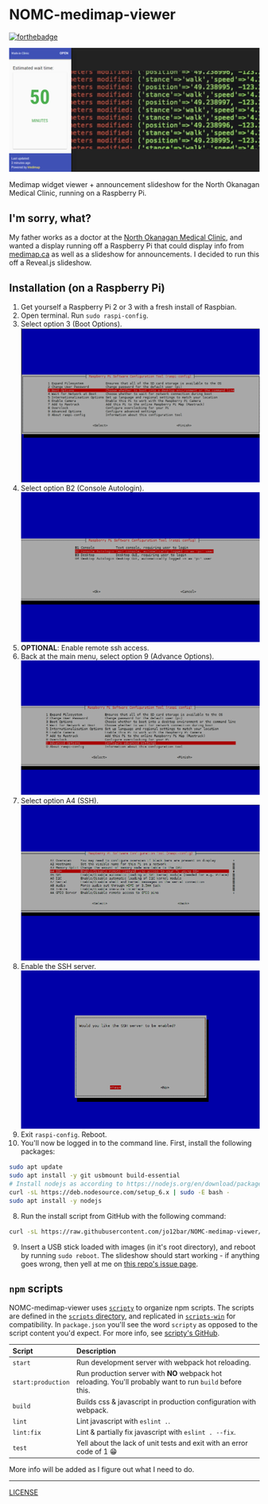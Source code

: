 # NOMC-medimap-viewer

[![forthebadge](http://forthebadge.com/images/badges/gluten-free.svg)](http://forthebadge.com)

![Screenshot of NOMC-medimap-viewer](./README-images/NOMC-medimap-viewer.png)

Medimap widget viewer + announcement slideshow for the North Okanagan Medical Clinic, running on a Raspberry Pi.

## I'm sorry, what?
My father works as a doctor at the [North Okanagan Medical Clinic](http://www.health-local.com/biz/walk-in-clinics/vernon/british-columbia/north-okanagan-medical-clinic/), and wanted a display running off a Raspberry Pi that could display info from [medimap.ca](https://medimap.ca) as well as a slideshow for announcements. I decided to run this off a Reveal.js slideshow.

## Installation (on a Raspberry Pi)
1. Get yourself a Raspberry Pi 2 or 3 with a fresh install of Raspbian.
2. Open terminal. Run `sudo raspi-config`.
3. Select option 3 (Boot Options). ![Screenshot of `raspi-config`](./README-images/raspi-config-1.png)
4. Select option B2 (Console Autologin). ![Screenshot of `raspi-config`](./README-images/raspi-config-2.png)
5. **OPTIONAL**: Enable remote ssh access.
  1. Back at the main menu, select option 9 (Advance Options). ![Screenshot of `raspi-config`](./README-images/raspi-config-3.png)
  2. Select option A4 (SSH). ![Screenshot of `raspi-config`](./README-images/raspi-config-4.png)
  3. Enable the SSH server. ![Screenshot of `raspi-config`](./README-images/raspi-config-5.png)
6. Exit `raspi-config`. Reboot.
7. You'll now be logged in to the command line. First, install the following packages:
```bash
sudo apt update
sudo apt install -y git usbmount build-essential
# Install nodejs as according to https://nodejs.org/en/download/package-manager/#debian-and-ubuntu-based-linux-distributions
curl -sL https://deb.nodesource.com/setup_6.x | sudo -E bash -
sudo apt install -y nodejs
```
8. Run the install script from GitHub with the following command:
```bash
curl -sL https://raw.githubusercontent.com/jo12bar/NOMC-medimap-viewer/master/raspi-scripts/install.bash | bash -
```
9. Insert a USB stick loaded with images (in it's root directory), and reboot by running `sudo reboot`. The slideshow should start working - if anything goes wrong, then yell at me on [this repo's issue page](https://github.com/jo12bar/NOMC-medimap-viewer/issues).

## `npm` scripts
NOMC-medimap-viewer uses [`scripty`](https://github.com/testdouble/scripty) to organize npm scripts. The scripts are defined in the [`scripts` directory](./scripts), and replicated in [`scripts-win`](./scripts-win) for compatibility. In `package.json` you'll see the word `scripty` as opposed to the script content you'd expect. For more info, see [scripty's GitHub](https://github.com/testdouble/scripty).

| Script             | Description     |
| :----------------- | :------------------------------------------------------------------------ |
| `start`            | Run development server with webpack hot reloading.                        |
| `start:production` | Run production server with **NO** webpack hot reloading. You'll probably want to run `build` before this. |
| `build`            | Builds css & javascript in production configuration with webpack.         |
| `lint`             | Lint javascript with `eslint .`.                                          |
| `lint:fix`         | Lint & partially fix javascript with `eslint . --fix`.                    |
| `test`             | Yell about the lack of unit tests and exit with an error code of 1 :grin: |

More info will be added as I figure out what I need to do.

---
[LICENSE](./LICENSE)
